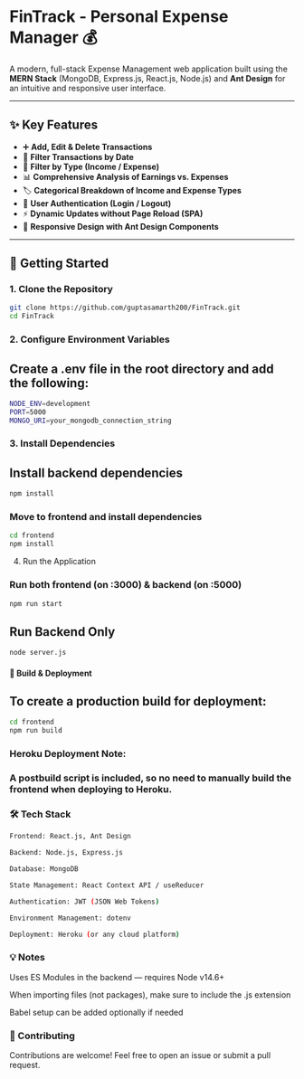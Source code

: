 # FinTrack - Personal Expense Manager 💰

A modern, full-stack Expense Management web application built using the **MERN Stack** (MongoDB, Express.js, React.js, Node.js) and **Ant Design** for an intuitive and responsive user interface.

---

## ✨ Key Features

- ➕ **Add, Edit & Delete Transactions**  
- 📅 **Filter Transactions by Date**
- 🔄 **Filter by Type (Income / Expense)**
- 📊 **Comprehensive Analysis of Earnings vs. Expenses**
- 🏷️ **Categorical Breakdown of Income and Expense Types**
- 🔐 **User Authentication (Login / Logout)**
- ⚡ **Dynamic Updates without Page Reload (SPA)**
- 📱 **Responsive Design with Ant Design Components**

---

## 🚀 Getting Started

### 1. Clone the Repository

```bash
git clone https://github.com/guptasamarth200/FinTrack.git
cd FinTrack
```
### 2. Configure Environment Variables
## Create a .env file in the root directory and add the following:
```bash
NODE_ENV=development
PORT=5000
MONGO_URI=your_mongodb_connection_string
```
### 3. Install Dependencies
## Install backend dependencies
```bash
npm install
```

### Move to frontend and install dependencies
```bash
cd frontend
npm install
```
4. Run the Application
### Run both frontend (on :3000) & backend (on :5000)
```bash
npm run start
```
## Run Backend Only
```bash
node server.js
```
#### 🔧 Build & Deployment
## To create a production build for deployment:
```bash
cd frontend
npm run build
```
### Heroku Deployment Note:
### A postbuild script is included, so no need to manually build the frontend when deploying to Heroku.

### 🛠️ Tech Stack
```bash 
Frontend: React.js, Ant Design

Backend: Node.js, Express.js

Database: MongoDB

State Management: React Context API / useReducer

Authentication: JWT (JSON Web Tokens)

Environment Management: dotenv

Deployment: Heroku (or any cloud platform)
```

### 💡 Notes
Uses ES Modules in the backend — requires Node v14.6+

When importing files (not packages), make sure to include the .js extension

Babel setup can be added optionally if needed

### 🤝 Contributing
Contributions are welcome!
Feel free to open an issue or submit a pull request.
